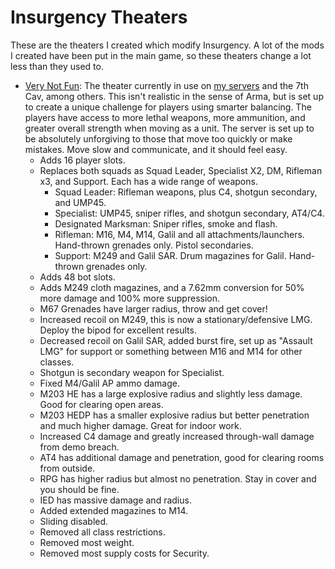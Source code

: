 # Insurgency Theaters
These are the theaters I created which modify Insurgency. A lot of the mods I created have been put in the main game, so these theaters change a lot less than they used to.
* [Very Not Fun](coop_16player-20151210.theater): The theater currently in use on [my servers](http://stats.jballou.com) and the 7th Cav, among others. This isn't realistic in the sense of Arma, but is set up to create a unique challenge for players using smarter balancing. The players have access to more lethal weapons, more ammunition, and greater overall strength when moving as a unit. The server is set up to be absolutely unforgiving to those that move too quickly or make mistakes. Move slow and communicate, and it should feel easy.
  * Adds 16 player slots.
  * Replaces both squads as Squad Leader, Specialist X2, DM, Rifleman x3, and Support. Each has a wide range of weapons.
    * Squad Leader: Rifleman weapons, plus C4, shotgun secondary, and UMP45.
    * Specialist: UMP45, sniper rifles, and shotgun secondary, AT4/C4.
    * Designated Marksman: Sniper rifles, smoke and flash.
    * Rifleman: M16, M4, M14, Galil and all attachments/launchers. Hand-thrown grenades only. Pistol secondaries.
    * Support: M249 and Galil SAR. Drum magazines for Galil. Hand-thrown grenades only.
  * Adds 48 bot slots.
  * Adds M249 cloth magazines, and a 7.62mm conversion for 50% more damage and 100% more suppression.
  * M67 Grenades have larger radius, throw and get cover!
  * Increased recoil on M249, this is now a stationary/defensive LMG. Deploy the bipod for excellent results.
  * Decreased recoil on Galil SAR, added burst fire, set up as "Assault LMG" for support or something between M16 and M14 for other classes.
  * Shotgun is secondary weapon for Specialist.
  * Fixed M4/Galil AP ammo damage.
  * M203 HE has a large explosive radius and slightly less damage. Good for clearing open areas.
  * M203 HEDP has a smaller explosive radius but better penetration and much higher damage. Great for indoor work.
  * Increased C4 damage and greatly increased through-wall damage from demo breach.
  * AT4 has additional damage and penetration, good for clearing rooms from outside.
  * RPG has higher radius but almost no penetration. Stay in cover and you should be fine.
  * IED has massive damage and radius.
  * Added extended magazines to M14.
  * Sliding disabled.
  * Removed all class restrictions.
  * Removed most weight.
  * Removed most supply costs for Security.
